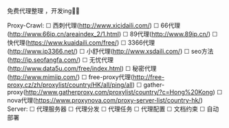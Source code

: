 免费代理整理 ，开发ing🐱‍👤

Proxy-Crawl:
  ☐ 西刺代理(http://www.xicidaili.com/)
  ☐ 66代理(http://www.66ip.cn/areaindex_2/1.html)
  ☐ 89代理(http://www.89ip.cn/)
  ☐ 快代理(https://www.kuaidaili.com/free/)
  ☐ 3366代理(http://www.ip3366.net/)
  ☐ 小舒代理(http://www.xsdaili.com/)
  ☐ seo方法(http://ip.seofangfa.com/)
  ☐ 无忧代理(http://www.data5u.com/free/index.html)
  ☐ 秘密代理(http://www.mimiip.com/)
  ☐ free-proxy代理(http://free-proxy.cz/zh/proxylist/country/HK/all/ping/all)
  ☐ gather-proxy(http://www.gatherproxy.com/proxylist/country/?c=Hong%20Kong)
  ☐ nova代理(https://www.proxynova.com/proxy-server-list/country-hk/)
Server:
  ☐ 代理服务器
  ☐ 代理分发
  ☐ 代理任务
  ☐ 代理配置
  ☐ 文档约束
  ☐ 自动部署